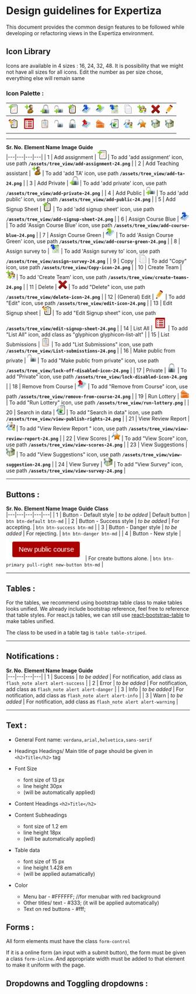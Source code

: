 # Design guidelines for Expertiza

This document provides the common design features to be followed while developing or refactoring views in the Expertiza environment.

## Icon Library

Icons are available in 4 sizes : 16, 24, 32, 48. It is possibility that we might not have all sizes for all icons. Edit the number as per size chose, everything else will remain same

### Icon Palette : 


|![Add Assignment](design_images/image4.png) |![Add TA](design_images/image16.png)|![Add Private](design_images/image18.png)|![Add Public](design_images/image19.png)|![Add Signup sheet](design_images/image20.png)|![Assign Course Blue](design_images/image21.png)|![Assign Course Green](design_images/image22.png)|![Assign survey to](design_images/image11.png)|![Copy](design_images/image1.png)|![Create Team](design_images/image6.png)|![Delete](design_images/image15.png)|![Edit](design_images/image14.png) |
|---|---|---|---|---|---|---|---|---|---|---|---|
|![Edit Signup sheet](design_images/image23.png)|![List All](design_images/image8.png)| ![List Submissions](design_images/image24.png)| ![Make public from private](design_images/image10.png)|![Private](design_images/image25.png)| ![Remove from Course](design_images/image26.png) |![Run Lottery](design_images/image27.png)  |![Search in data](design_images/image28.png)|![View Review Report](design_images/image29.png)|![View Scores](design_images/image30.png) |![View Suggestions](design_images/image31.png) | ![View Survey](design_images/image31.png)|

---

**Sr. No.**
**Element Name**
**Image**
**Guide**	
|---|---|---|---|
|  1 |  Add assignment | ![Add Assignment](design_images/image4.png)  | To add 'add assignment' icon, use path **```/assets/tree_view/add-assignment-24.png```** |
|  2 |  Add Teaching assistant | ![Add TA](design_images/image16.png)  | To add 'add TA' icon, use path **```/assets/tree_view/add-ta-24.png```** |
|  3 |  Add Private | ![Add Private](design_images/image18.png)  | To add 'add private' icon, use path **```/assets/tree_view/add-private-24.png```** |
|  4 |  Add Public | ![Add Public](design_images/image19.png)  | To add 'add public' icon, use path **```/assets/tree_view/add-public-24.png```** |
|  5 |  Add Signup Sheet | ![Add Signup sheet](design_images/image20.png)  | To add 'add signup sheet' icon, use path **```/assets/tree_view/add-signup-sheet-24.png```** |
|  6 |  Assign Course Blue | ![Assign Course Blue](design_images/image21.png)  | To add 'Assign Course Blue' icon, use path **```/assets/tree_view/add-course-blue-24.png```** |
|  7 |  Assign Course Green | ![Assign Course Green](design_images/image22.png)  | To add 'Assign Course Green' icon, use path **```/assets/tree_view/add-course-green-24.png```** |
|  8 |  Assign survey to | ![Assign survey to](design_images/image11.png)  | To add 'Assign survey to' icon, use path **```/assets/tree_view/assign-survey-24.png```** |
|  9 |  Copy | ![Copy](design_images/image1.png)  | To add "Copy" icon, use path **```/assets/tree_view/Copy-icon-24.png```** |
|  10 |  Create Team | ![Create Team](design_images/image6.png)  | To add 'Create Team' icon, use path **```/assets/tree_view/create-teams-24.png```** |
|  11 |  Delete | ![Delete](design_images/image15.png)  | To add "Delete" icon, use path **```/assets/tree_view/delete-icon-24.png```** |
|  12 |  (General) Edit | ![Edit](design_images/image14.png)  | To add "Edit" icon, use path **```/assets/tree_view/edit-icon-24.png```** |
|  13 |  Edit Signup sheet | ![Edit Signup sheet](design_images/image23.png)  | To add "Edit Signup sheet" icon, use path **```/assets/tree_view/edit-signup-sheet-24.png```** |
|  14 |  List All | ![List All](design_images/image8.png)  | To add "List All" icon, add class as "glyphicon glyphicon-list-alt" |
|  15 |  List Submissions | ![List Submissions](design_images/image24.png)  | To add "List Submissions" icon, use path **```/assets/tree_view/List-submisstions-24.png```** |
|  16 |  Make public from private | ![Make public from private](design_images/image10.png)  | To add "Make public from private" icon,  use path **```/assets/tree_view/lock-off-disabled-icon-24.png```**   |
|  17 |  Private | ![Private](design_images/image25.png)  | To add "Private" icon,  use path **```/assets/tree_view/lock-disabled-icon-24.png```**   |
|  18 |  Remove from Course | ![Remove from Course](design_images/image26.png)  | To add "Remove from Course" icon,  use path **```/assets/tree_view/remove-from-course-24.png```**   |
|  19 |  Run Lottery | ![Run Lottery](design_images/image27.png)  | To add "Run Lottery" icon,  use path **```/assets/tree_view/run-lottery.png```**   |
|  20 |  Search in data | ![Search in data](design_images/image28.png)  | To add "Search in data" icon,  use path **```/assets/tree_view/view-publish-rights-24.png```**   |
|  21 |  View Review Report | ![View Review Report](design_images/image29.png)  | To add "View Review Report " icon,  use path **```/assets/tree_view/view-review-report-24.png```**   |
|  22 |  View Scores | ![View Scores](design_images/image30.png)  | To add "View Score" icon,  use path **```/assets/tree_view/view-scores-24.png```**   |
|  23 |  View Suggestions | ![View Suggestions](design_images/image31.png)  | To add "View Suggestions" icon,  use path **```/assets/tree_view/view-suggestion-24.png```**   |
|  24 |  View Survey | ![View Survey](design_images/image31.png)  | To add "View Survey" icon,  use path **```/assets/tree_view/view-survey-24.png```**   |

---

## Buttons : 

**Sr. No.**
**Element Name**
**Image**
**Guide**
**Class**	
|---|---|---|---|---|
|  1 |  Button - Default style | *to be added*  | Default button | ```btn btn-default btn-md``` |
|  2 |  Button - Success style | *to be added*  | For accepting. | ```btn btn-success btn-md``` |
|  3 |  Button - Danger style | *to be added*  | For rejecting. | ```btn btn-danger btn-md``` |
|  4 |  Button - New style | ![button](design_images/image5.png)  | For create buttons alone. | ```btn btn-primary pull-right new-button btn-md``` |

---

## Tables :

For the tables, we recommend using bootstrap table class to make tables looks unified. We already include bootstrap reference, feel free to reference that table styles. For react.js tables, we can still use [react-bootstrap-table](http://allenfang.github.io/react-bootstrap-table/) to make tables unified.

The class to be used in a table tag is ```table table-striped```.

---

## Notifications :

**Sr. No.**
**Element Name**
**Image**
**Guide**	
|---|---|---|---|
|  1 |  Success | *to be added*  | For notification, add class as ```flash_note alert alert-success``` |
|  2 |  Error | *to be added*  | For notification, add class as ```flash_note alert alert-danger``` |
|  3 |  Info | *to be added*  | For notification, add class as ```flash_note alert alert-info``` |
|  3 |  Warn | *to be added*  | For notification, add class as ```flash_note alert alert-warning``` |

---

## Text :

* General Font name: ```verdana,arial,helvetica,sans-serif```

* Headings
Headings/ Main title of page should be given in ```<h2>Title</h2>``` tag

* Font Size	
	- font size of 13 px 
	- line height 30px 
	- (will be automatically applied)
* Content Headings ```<h2>Title</h2>```
* Content Subheadings
	- font size of 1.2 em 
	- line height 18px 
	- (will be automatically applied)
* Table data
	- font size of 15 px
	- line height 1.428 em
	- (will be applied autamatically)

* Color
	- Menu bar - #FFFFFF; //for menubar with red background
	- Other titles/ text - #333; (it will be applied automatically)
	- Text on red buttons - #fff;

## Forms :

All form elements must have the class ```form-control```

If it is a online form (an input with a submit button), the form must be given a class ```form-inline```. And appropriate width must be added to that element to make it uniform with the page.


## Dropdowns and Toggling dropdowns :
